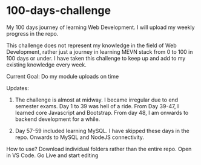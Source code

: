 # 100-days-challenge

My 100 days journey of learning Web Development.
I will upload my weekly progress in the repo.

This challenge does not represent my knowledge in the field of Web Development, rather just a journey in learning MEVN stack from 0 to 100 in 100 days or under.
I have taken this challenge to keep up and add to my existing knowledge every week.

Current Goal: Do my module uploads on time


Updates:

1. The challenge is almost at midway. I became irregular due to end semester exams. Day 1 to 39 was hell of a ride. From Day 39-47, I learned core Javascript and Bootstrap. From day 48, I am onwards to backend development for a while.

2. Day 57-59 included learning MySQL. I have skipped these days in the repo. Onwards to MySQL and NodeJS connectivity.

How to use? Download individual folders rather than the entire repo. Open in VS Code. Go Live and start editing
